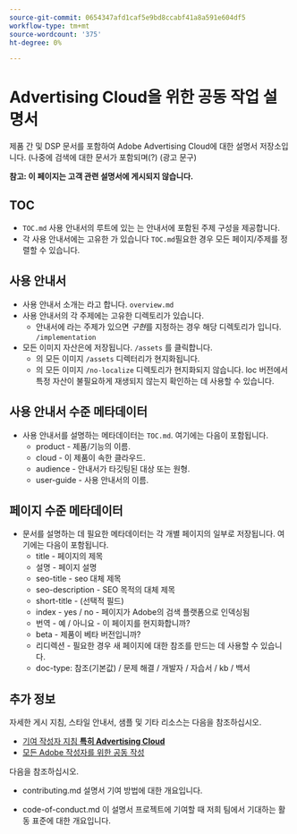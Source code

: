 ```yaml
---
source-git-commit: 0654347afd1caf5e9bd8ccabf41a8a591e604df5
workflow-type: tm+mt
source-wordcount: '375'
ht-degree: 0%

---
```

# Advertising Cloud을 위한 공동 작업 설명서

제품 간 및 DSP 문서를 포함하여 Adobe Advertising Cloud에 대한 설명서 저장소입니다. (나중에 검색에 대한 문서가 포함되며(?) (광고 문구)

**참고: 이 페이지는 고객 관련 설명서에 게시되지 않습니다.**

## TOC

+ `TOC.md` 사용 안내서의 루트에 있는 는 안내서에 포함된 주제 구성을 제공합니다.
+ 각 사용 안내서에는 고유한 가 있습니다 `TOC.md`필요한 경우 모든 페이지/주제를 정렬할 수 있습니다.


## 사용 안내서

+ 사용 안내서 소개는 라고 합니다. `overview.md`
+ 사용 안내서의 각 주제에는 고유한 디렉토리가 있습니다.
   + 안내서에 라는 주제가 있으면 *구현*&#x200B;를 지정하는 경우 해당 디렉토리가 입니다. `/implementation`
+ 모든 이미지 자산은에 저장됩니다. `/assets` 를 클릭합니다.
   + 의 모든 이미지 `/assets` 디렉터리가 현지화됩니다.
   + 의 모든 이미지 `/no-localize` 디렉토리가 현지화되지 않습니다. loc 버전에서 특정 자산이 불필요하게 재생되지 않는지 확인하는 데 사용할 수 있습니다.

## 사용 안내서 수준 메타데이터

+ 사용 안내서를 설명하는 메타데이터는 `TOC.md`. 여기에는 다음이 포함됩니다.
   + product - 제품/기능의 이름.
   + cloud - 이 제품이 속한 클라우드.
   + audience - 안내서가 타깃팅된 대상 또는 원형.
   + user-guide - 사용 안내서의 이름.

## 페이지 수준 메타데이터

+ 문서를 설명하는 데 필요한 메타데이터는 각 개별 페이지의 일부로 저장됩니다. 여기에는 다음이 포함됩니다.
   + title - 페이지의 제목
   + 설명 - 페이지 설명
   + seo-title - seo 대체 제목
   + seo-description - SEO 목적의 대체 제목
   + short-title - (선택적 필드)
   + index - yes / no - 페이지가 Adobe의 검색 플랫폼으로 인덱싱됨
   + 번역 - 예 / 아니요 - 이 페이지를 현지화합니까?
   + beta - 제품이 베타 버전입니까?
   + 리디렉션 - 필요한 경우 새 페이지에 대한 참조를 만드는 데 사용할 수 있습니다.
   + doc-type: 참조(기본값) / 문제 해결 / 개발자 / 자습서 / kb / 백서

## 추가 정보

자세한 게시 지침, 스타일 안내서, 샘플 및 기타 리소스는 다음을 참조하십시오.

+ [기여 작성자 지침 **특히 Advertising Cloud**](https://wiki.corp.adobe.com/pages/viewpage.action?spaceKey=EfficientFrontier&amp;title=Contributing+Author+Guidelines+for+Advertising+Cloud+Help)
+ [모든 Adobe 작성자를 위한 공동 작성](https://experienceleague.adobe.com/docs/authoring-guide-exl/using/home.html)

다음을 참조하십시오.

+ contributing.md 설명서 기여 방법에 대한 개요입니다.

<!-- * guidelines.md For an overview on what is expected in contributions and how to compose your documentation contributions. -->
+ code-of-conduct.md 이 설명서 프로젝트에 기여할 때 저희 팀에서 기대하는 활동 표준에 대한 개요입니다.
